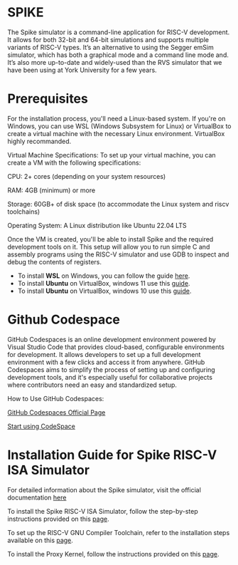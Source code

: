 # SPIKE
The Spike simulator is a command-line application for RISC-V development. It allows for both 32-bit and 64-bit simulations and supports multiple variants of RISC-V types. It’s an alternative to using the Segger emSim simulator, which has both a graphical mode and a command line mode and. It’s also more up-to-date and widely-used than the RVS simulator that we have been using at York University for a few years.
# Prerequisites
For the installation process, you'll need a Linux-based system. If you're on Windows, you can use WSL (Windows Subsystem for Linux) or VirtualBox to create a virtual machine with the necessary Linux environment. VirtualBox highly recommanded.

Virtual Machine Specifications:
To set up your virtual machine, you can create a VM with the following specifications:

CPU: 2+ cores (depending on your system resources)

RAM: 4GB (minimum) or more

Storage: 60GB+ of disk space (to accommodate the Linux system and  riscv toolchains)

Operating System: A Linux distribution like Ubuntu 22.04 LTS

Once the VM is created, you'll be able to install Spike and the required development tools on it. This setup will allow you to run simple C and assembly programs using the RISC-V simulator and use GDB to inspect and debug the contents of registers.

- To install **WSL** on Windows, you can follow the guide [here](https://docs.microsoft.com/en-us/windows/wsl/install).
- To install **Ubuntu** on VirtualBox, windows 11 use this [guide](https://www.youtube.com/watch?v=L9ya49O5CIY).
- To install **Ubuntu** on VirtualBox, windows 10 use this [guide](https://www.youtube.com/watch?v=f3QdUOD2vOs).

# Github Codespace
GitHub Codespaces is an online development environment powered by Visual Studio Code that provides cloud-based, configurable environments for development. It allows developers to set up a full development environment with a few clicks and access it from anywhere. GitHub Codespaces aims to simplify the process of setting up and configuring development tools, and it's especially useful for collaborative projects where contributors need an easy and standardized setup.

How to Use GitHub Codespaces:

[GitHub Codespaces Official Page](https://github.com/features/codespaces)

[Start using CodeSpace](https://github.com/codespaces)


# Installation Guide for Spike RISC-V ISA Simulator

For detailed information about the Spike simulator, visit the official documentation [here](https://www.yorku.ca/professor/drsmith/2024/07/28/getting-started-with-risc-v-spike-simulator/)

To install the Spike RISC-V ISA Simulator, follow the step-by-step instructions provided on this [page](https://github.com/riscv-software-src/riscv-isa-sim).

To set up the RISC-V GNU Compiler Toolchain, refer to the installation steps available on this [page](https://github.com/riscv-collab/riscv-gnu-toolchain/blob/master/README.md).

To install the Proxy Kernel, follow the instructions provided on this [page](https://github.com/riscv-software-src/riscv-pk).

